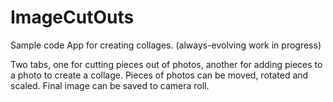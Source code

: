 ImageCutOuts
============

Sample code App for creating collages. (always-evolving work in progress) 

Two tabs, one for cutting pieces out of photos, another for adding pieces to a photo to create a collage. Pieces of photos can be moved, rotated and scaled.
Final image can be saved to camera roll.
